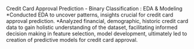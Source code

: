Credit Card Approval Prediction - Binary Classification : EDA & Modeling 
*Conducted EDA to uncover patterns, insights crucial for credit card approval prediction. 
*Analyzed financial, demographic, historic credit card data to gain holistic understanding of the dataset, facilitating informed decision making in feature selection, model development, ultimately led to creation of predictive models for credit card approval.
